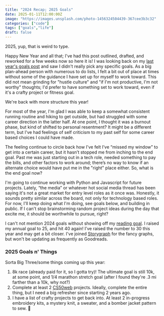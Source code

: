```yaml
---
title: "2024 Recap; 2025 Goals"
date: 2025-01-11T12:00:00Z
image: "https://images.unsplash.com/photo-1456324504439-367cee3b3c32"
categories: ["code"]
tags: ["goals","life"]
draft: false
---
```


2025, yup, that is weird to type.

Happy New Year and all that; I've had this post outlined, drafted, and reworked for a few weeks now so here it is! I was looking back on my [last year's goals post](https://www.comets-studio.com/2023recap-2024goals) and saw I didn't really pick any specific goals. As a big plan-ahead person with numerous to do lists, I felt a bit out of place at times without some of the guidance I have set up for myself to work toward. This did not mean grinding for "hustle culture" and "if I'm not productive, I'm not worthy" thoughts; I'd prefer to have something set to work toward, even if it's a crafty project or fitness goal.

We're back with more structure this year!

For most of the year, I'm glad I was able to keep a somewhat consistent running routine and hiking to get outside, but had struggled with some career direction in the latter half. At one point, I thought it was a burnout phase, but kind of shifted to personal resentment? It might be a different term, but I've had feelings of self criticism to my past self for some career based choices I could have made.

The feeling continue to circle back how I've felt I’ve “missed my window” to get into a certain career, but it hasn’t stopped me from inching to the end goal. Past me was just starting out in a tech role, needed something to pay the bills, and other factors to work around; there’s no way to know if an alternate choice would have put me in the "right" place either. So, what is the end goal now?

I'm going to continue working with Python and Javascript for future projects. Lately, “the media” or whatever hot social media thread has been saying it's not a great market for entry level roles as it once was. Honestly, it sounds pretty similar across the board, not only for technology based roles. For now, I'll keep doing what I'm doing, see goals below, and building in public. If I can't stop brainstorming random project ideas during the day that excite me, it should be worthwhile to pursue, right?

I can't not mention 2024 goals without showing off my [reading goal](https://www.goodreads.com/user/year_in_books/2024/21498539). I raised my annual goal to 25, and hit 40 again! I’ve raised the number to 30 this year and may get a bit closer. I've joined [Storygraph](https://www.thestorygraph.com/) for the fancy graphs, but won't be updating as frequently as Goodreads.


### 2025 Goals n' Things
Sorta Big Three/some things coming up this year:

1. 8k race (already paid for it, so I gotta try)! The ultimate goal is still 10k, at some point, and 1/4 marathon stretch goal (after I found they're .3 mi farther than a 10k, why not?)
2. Complete at least 2 [CS50web](https://cs50.harvard.edu/web/2020/) projects. Ideally, complete the entire thing, but I need a big refresher since starting 2 years ago.
3. I have a list of crafty projects to get back into. At least 2 in-progress embroidery kits, a mystery knit, a sweater, and a bomber jacket pattern to sew. 🧵

